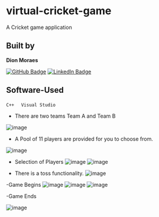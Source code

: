 # virtual-cricket-game

A Cricket game application 

## Built by 
**Dion Moraes**   

[![GitHub Badge](https://img.shields.io/badge/GitHub-100000?style=for-the-badge&logo=github&logoColor=white)](https://github.com/DionMoraes)
[![LinkedIn Badge](https://img.shields.io/badge/LinkedIn-0077B5?style=for-the-badge&logo=linkedin&logoColor=white)](https://www.linkedin.com/in/dion-moraes-697b66219/) 

## Software-Used
```C++ ``` 
&nbsp;
```Visual Studio```

- There are two teams Team A and Team B

![image](https://user-images.githubusercontent.com/91892099/225728835-70ea8987-76d2-4bc3-abc8-a022d8eeddcd.png)

- A Pool of 11 players are provided for you to choose from.

![image](https://user-images.githubusercontent.com/91892099/225729226-37a683cf-9aa3-4345-be61-ba81302c3112.png)

- Selection of Players
![image](https://user-images.githubusercontent.com/91892099/225729682-a2885a8d-7abb-4f30-92a3-6463ea2d4be3.png)
![image](https://user-images.githubusercontent.com/91892099/225729761-a9f94b92-8deb-4530-a275-ec57810fc07f.png)


- There is a toss functionality.
![image](https://user-images.githubusercontent.com/91892099/225730054-c18d1a5e-427c-451e-a5c0-e64956437b71.png)

-Game Begins
![image](https://user-images.githubusercontent.com/91892099/225730281-a7bf9bc9-8b9f-4e4e-9197-bbe1b6f8e9ff.png)
![image](https://user-images.githubusercontent.com/91892099/225730666-5c541a7d-35be-4716-8b39-da447f045fa6.png)
![image](https://user-images.githubusercontent.com/91892099/225730739-86fbbd42-bf1a-41fd-8f2d-5d737469dfa2.png)

-Game Ends


![image](https://user-images.githubusercontent.com/91892099/225730838-4e64cd31-df34-4c0a-a3ed-7ff9e17d025f.png)


